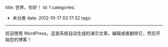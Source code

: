 title: 世界，你好！
id: 1
categories:
  - 未分类
date: 2012-10-17 02:17:32
tags:
---

欢迎使用 WordPress。这是系统自动生成的演示文章。编辑或者删除它，然后开始您的博客！